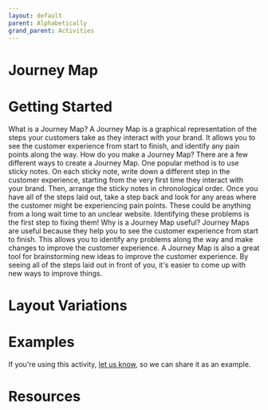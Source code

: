 ```yaml
---
layout: default
parent: Alphabetically
grand_parent: Activities
---
```


# Journey Map

# Getting Started

What is a Journey Map? A Journey Map is a graphical representation of the steps your customers take as they interact with your brand. It allows you to see the customer experience from start to finish, and identify any pain points along the way. How do you make a Journey Map? There are a few different ways to create a Journey Map. One popular method is to use sticky notes. On each sticky note, write down a different step in the customer experience, starting from the very first time they interact with your brand. Then, arrange the sticky notes in chronological order. Once you have all of the steps laid out, take a step back and look for any areas where the customer might be experiencing pain points. These could be anything from a long wait time to an unclear website. Identifying these problems is the first step to fixing them! Why is a Journey Map useful? Journey Maps are useful because they help you to see the customer experience from start to finish. This allows you to identify any problems along the way and make changes to improve the customer experience. A Journey Map is also a great tool for brainstorming new ideas to improve the customer experience. By seeing all of the steps laid out in front of you, it's easier to come up with new ways to improve things.

# Layout Variations
# Examples
If you're using this activity, [let us know](https://github.com/Standards-and-Practices/structured-rapid-development/issues/new?assignees=&labels=documentation&template=example-submission.md&title=Example+of+%5Byour+pattern+here%5D), so we can share it as an example.
# Resources